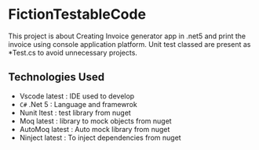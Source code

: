 # FictionTestableCode
This project is about Creating Invoice generator app in .net5 and print the invoice using console application platform. Unit test classed are present as *Test.cs to avoid unnecessary projects.

## Technologies Used
- Vscode latest : IDE used to develop
- `C#` .Net 5 : Language and framewrok
- Nunit ltest : test library from nuget
- Moq latest : library to mock objects from nuget
- AutoMoq latest : Auto mock library from nuget
- Ninject latest : To inject dependencies from nuget


